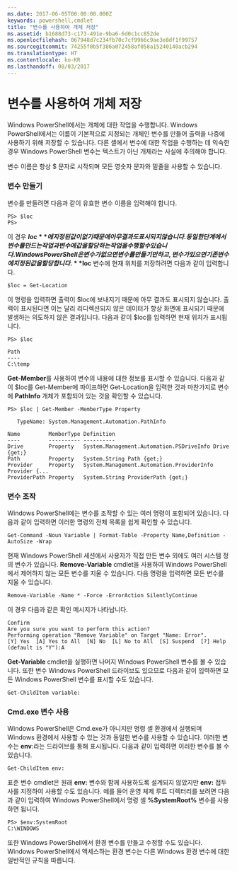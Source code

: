 ```yaml
---
ms.date: 2017-06-05T00:00:00.000Z
keywords: powershell,cmdlet
title: "변수를 사용하여 개체 저장"
ms.assetid: b1688d73-c173-491e-9ba6-6d0c1cc852de
ms.openlocfilehash: 067948d7c234fb70c7cf9966c9ae3e8df1f99757
ms.sourcegitcommit: 74255f0b5f386a072458af058a15240140acb294
ms.translationtype: HT
ms.contentlocale: ko-KR
ms.lasthandoff: 08/03/2017
---
```

# <a name="using-variables-to-store-objects"></a>변수를 사용하여 개체 저장
Windows PowerShell에서는 개체에 대한 작업을 수행합니다. Windows PowerShell에서는 이름이 기본적으로 지정되는 개체인 변수를 만들어 출력을 나중에 사용하기 위해 저장할 수 있습니다. 다른 셸에서 변수에 대한 작업을 수행하는 데 익숙한 경우 Windows PowerShell 변수는 텍스트가 아닌 개체라는 사실에 주의해야 합니다.

변수 이름은 항상 $ 문자로 시작되며 모든 영숫자 문자와 밑줄을 사용할 수 있습니다.

### <a name="creating-a-variable"></a>변수 만들기
변수를 만들려면 다음과 같이 유효한 변수 이름을 입력해야 합니다.

```
PS> $loc
PS>
```

이 경우 **$loc**에 지정된 값이 없기 때문에 아무 결과도 표시되지 않습니다. 동일한 단계에서 변수를 만드는 작업과 변수에 값을 할당하는 작업을 수행할 수 있습니다. Windows PowerShell은 변수가 없으면 변수를 만들기만 하고, 변수가 있으면 기존 변수에 지정된 값을 할당합니다. **$loc** 변수에 현재 위치를 저장하려면 다음과 같이 입력합니다.

```
$loc = Get-Location
```

이 명령을 입력하면 출력이 $loc에 보내지기 때문에 아무 결과도 표시되지 않습니다. 출력이 표시된다면 이는 달리 리디렉션되지 않은 데이터가 항상 화면에 표시되기 때문에 발생하는 의도하지 않은 결과입니다. 다음과 같이 $loc를 입력하면 현재 위치가 표시됩니다.

```
PS> $loc

Path
----
C:\temp
```

**Get-Member**를 사용하여 변수의 내용에 대한 정보를 표시할 수 있습니다. 다음과 같이 $loc를 Get-Member에 파이프하면 Get-Location을 입력한 것과 마찬가지로 변수에 **PathInfo** 개체가 포함되어 있는 것을 확인할 수 있습니다.

```
PS> $loc | Get-Member -MemberType Property

   TypeName: System.Management.Automation.PathInfo

Name         MemberType Definition
----         ---------- ----------
Drive        Property   System.Management.Automation.PSDriveInfo Drive {get;}
Path         Property   System.String Path {get;}
Provider     Property   System.Management.Automation.ProviderInfo Provider {...
ProviderPath Property   System.String ProviderPath {get;}
```

### <a name="manipulating-variables"></a>변수 조작
Windows PowerShell에는 변수를 조작할 수 있는 여러 명령이 포함되어 있습니다. 다음과 같이 입력하면 이러한 명령의 전체 목록을 쉽게 확인할 수 있습니다.

```
Get-Command -Noun Variable | Format-Table -Property Name,Definition -AutoSize -Wrap
```

현재 Windows PowerShell 세션에서 사용자가 직접 만든 변수 외에도 여러 시스템 정의 변수가 있습니다. **Remove-Variable** cmdlet을 사용하여 Windows PowerShell에서 제어하지 않는 모든 변수를 지울 수 있습니다. 다음 명령을 입력하면 모든 변수를 지울 수 있습니다.

```
Remove-Variable -Name * -Force -ErrorAction SilentlyContinue
```

이 경우 다음과 같은 확인 메시지가 나타납니다.

```
Confirm
Are you sure you want to perform this action?
Performing operation "Remove Variable" on Target "Name: Error".
[Y] Yes  [A] Yes to All  [N] No  [L] No to All  [S] Suspend  [?] Help
(default is "Y"):A
```

**Get-Variable** cmdlet을 실행하면 나머지 Windows PowerShell 변수를 볼 수 있습니다. 또한 변수 Windows PowerShell 드라이브도 있으므로 다음과 같이 입력하면 모든 Windows PowerShell 변수를 표시할 수도 있습니다.

```
Get-ChildItem variable:
```

### <a name="using-cmdexe-variables"></a>Cmd.exe 변수 사용
Windows PowerShell은 Cmd.exe가 아니지만 명령 셸 환경에서 실행되며 Windows 환경에서 사용할 수 있는 것과 동일한 변수를 사용할 수 있습니다. 이러한 변수는 **env**:라는 드라이브를 통해 표시됩니다. 다음과 같이 입력하면 이러한 변수를 볼 수 있습니다.

```
Get-ChildItem env:
```

표준 변수 cmdlet은 원래 **env:** 변수와 함께 사용하도록 설계되지 않았지만 **env:** 접두사를 지정하여 사용할 수도 있습니다. 예를 들어 운영 체제 루트 디렉터리를 보려면 다음과 같이 입력하여 Windows PowerShell에서 명령 셸 **%SystemRoot%** 변수를 사용하면 됩니다.

```
PS> $env:SystemRoot
C:\WINDOWS
```

또한 Windows PowerShell에서 환경 변수를 만들고 수정할 수도 있습니다. Windows PowerShell에서 액세스하는 환경 변수는 다른 Windows 환경 변수에 대한 일반적인 규칙을 따릅니다.

